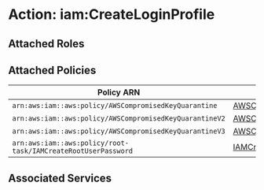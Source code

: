 # Action: iam:CreateLoginProfile

## Attached Roles

## Attached Policies

| Policy ARN | Policy Name |
|------------|-------------|
| `arn:aws:iam::aws:policy/AWSCompromisedKeyQuarantine` | [AWSCompromisedKeyQuarantine](../policies.md#awscompromisedkeyquarantine) |
| `arn:aws:iam::aws:policy/AWSCompromisedKeyQuarantineV2` | [AWSCompromisedKeyQuarantineV2](../policies.md#awscompromisedkeyquarantinev2) |
| `arn:aws:iam::aws:policy/AWSCompromisedKeyQuarantineV3` | [AWSCompromisedKeyQuarantineV3](../policies.md#awscompromisedkeyquarantinev3) |
| `arn:aws:iam::aws:policy/root-task/IAMCreateRootUserPassword` | [IAMCreateRootUserPassword](../policies.md#iamcreaterootuserpassword) |

## Associated Services

